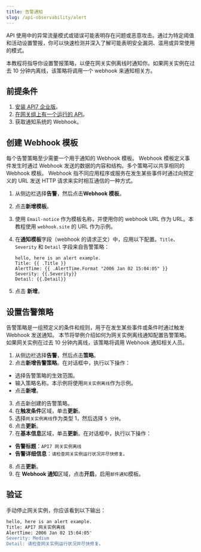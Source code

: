 ```yaml
---
title: 告警通知
slug: /api-observability/alert
---
```


API 使用中的异常流量模式或错误可能表明存在问题或恶意攻击。通过为特定阈值和活动设置警报，你可以快速检测并深入了解可能表明安全漏洞、滥用或异常使用的模式。

本教程将指导你设置警报策略，以便在网关实例离线时通知你。如果网关实例在过去 10 分钟内离线，该策略将调用一个 webhook 来通知相关方。

## 前提条件

1. [安装 API7 企业版](../getting-started/install-api7-ee.md)。
2. [在网关组上有一个运行的 API](../getting-started/launch-your-first-api.md)。
3. 获取通知系统的 Webhook。

## 创建 Webhook 模板

每个告警策略至少需要一个用于通知的 Webhook 模板。 Webhook 模板定义事件发生时通过 Webhook 发送的数据的内容和结构。多个策略可以共享相同的 Webhook 模板。
Webhook 指不同应用程序或服务在发生某些事件时通过向预定义的 URL 发送 HTTP 请求来实时相互通信的一种方式。

1. 从侧边栏选择**告警**，然后点击**Webhook 模板**。
2. 点击**新增模板**。
3. 使用 `Email-notice` 作为模板名称，并使用你的 webhook URL 作为 URL。本教程使用 `webhook.site` 的 URL 作为示例。
4. 在**通知模板**字段（webhook 的请求正文）中，应用以下配置。`Title`、`Severity` 和 `Detail` 字段来自告警策略：


    ```shell
    hello, here is an alert example. 
    Title: {{ .Title }} 
    AlertTime: {{ .AlertTime.Format "2006 Jan 02 15:04:05" }} 
    Severity: {{.Severity}} 
    Detail: {{.Detail}}
    ```

5. 点击 **新增**。

## 设置告警策略

告警策略是一组预定义的条件和规则，用于在发生某些事件或条件时通过触发 Webhook 发送通知。
本节将举例介绍如何为网关实例离线通知配置告警策略。如果网关实例在过去 10 分钟内离线，该策略将调用 Webhook 通知相关人员。

1. 从侧边栏选择**告警**，然后点击**策略**。
2. 点击**新增告警策略**。在对话框中，执行以下操作：

* 选择告警策略的生效范围。
* 输入策略名称。本示例将使用`网关实例离线`作为示例。
* 点击**新增**。

3. 点击新创建的告警策略。
4. 在**触发条件**区域，单击**更新**。
5. 选择`网关实例离线`作为类型 1，然后选择 `5 分钟`。
6. 点击**更新**。
7. 在**基本信息**区域，单击**更新**。在对话框中，执行以下操作：

* **告警标题**：`API7 网关实例离线`
* **告警详细信息**：`请检查网关实例运行状况并尽快修复。`

8. 点击**更新**。
9. 在 **Webhook 通知**区域，点击**开启**，启用`邮件通知`模板。

## 验证

手动停止网关实例，你应该看到以下输出：

```bash
hello, here is an alert example. 
Title: API7 网关实例离线 
AlertTime: 2006 Jan 02 15:04:05"
Severity: Medium 
Detail: 请检查网关实例运行状况并尽快修复。
```
